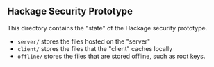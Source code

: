 Hackage Security Prototype
--------------------------

This directory contains the "state" of the Hackage security prototype.

* `server/` stores the files hosted on the "server"
* `client/` stores the files that the "client" caches locally
* `offline/` stores the files that are stored offline, such as root keys.
